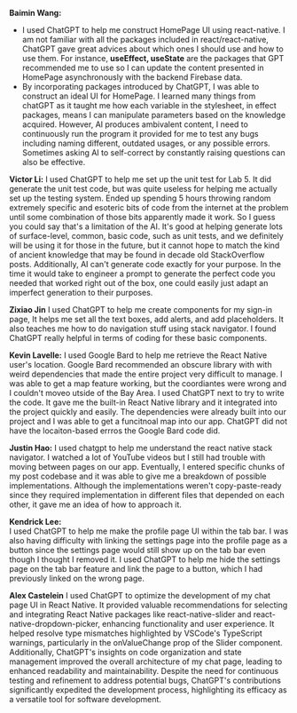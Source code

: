 **Baimin Wang:**
- I used ChatGPT to help me construct HomePage UI using react-native. I am not familiar with all the packages included in react/react-native, ChatGPT gave great advices about which ones I should use and how to use them. For instance, **useEffect, useState** are the packages that GPT recommended me to use so I can update the content presented in HomePage asynchronously with the backend Firebase data. 
- By incorporating packages introduced by ChatGPT, I was able to construct an ideal UI for HomePage. I learned many things from chatGPT as it taught me how each variable in the stylesheet, in effect packages, means I can manipulate parameters based on the knowledge acquired. However, AI produces ambivalent content, I need to continuously run the program it provided for me to test any bugs including naming different, outdated usages, or any possible errors. Sometimes asking AI to self-correct by constantly raising questions can also be effective.

**Victor Li:**
I used ChatGPT to help me set up the unit test for Lab 5. It did generate the unit test code, but was quite useless for helping me actually set up the testing system. Ended up spending 5 hours throwing random extremely specific and esoteric bits of code from the internet at the problem until some combination of those bits apparently made it work. So I guess you could say that's a limitation of the AI. It's good at helping generate lots of surface-level, common, basic code, such as unit tests, and we definitely will be using it for those in the future, but it cannot hope to match the kind of ancient knowledge that may be found in decade old StackOverflow posts. Additionally, AI can't generate code exactly for your purpose. In the time it would take to engineer a prompt to generate the perfect code you needed that worked right out of the box, one could easily just adapt an imperfect generation to their purposes.

**Zixiao Jin**
I used ChatGPT to help me create components for my sign-in page, It helps me set all the text boxes, add alerts, and add placeholders. It also teaches me how to do navigation stuff using stack navigator. I found ChatGPT really helpful in terms of coding for these basic components.


**Kevin Lavelle:** 
I used Google Bard to help me retrieve the React Native user's location. Google Bard recommended an obscure library with with weird dependencies that made the entire project very difficult to manage. I was able to get a map feature working, but the coordiantes were wrong and I couldn't moveo utside of the Bay Area. I used ChatGPT next to try to write the code. It gave me the built-in React Native library and it integrated into the project quickly and easily. The dependencies were already built into our project and I was able to get a funcitnoal map into our app. ChatGPT did not have the locaiton-based errros the Google Bard code did. 

**Justin Hao:**
I used chatgpt to help me understand the react native stack navigator. I watched a lot of YouTube videos but I still had trouble with moving between pages on our app. Eventually, I entered specific chunks of my post codebase and it was able to give me a breakdown of possible implementations. Although the implementations weren't copy-paste-ready since they required implementation in different files that depended on each other, it gave me an idea of how to approach it.

**Kendrick Lee:**  
I used ChatGPT to help me make the profile page UI within the tab bar. I was also having difficulty with linking the settings page into the profile page as a button since the settings page would still show up on the tab bar even though I thought I removed it. I used ChatGPT to help me hide the settings page on the tab bar feature and link the page to a button, which I had previously linked on the wrong page.

**Alex Castelein**
I used ChatGPT to optimize the development of my chat page UI in React Native. It provided valuable recommendations for selecting and integrating React Native packages like react-native-slider and react-native-dropdown-picker, enhancing functionality and user experience. It helped resolve type mismatches highlighted by VSCode's TypeScript warnings, particularly in the onValueChange prop of the Slider component. Additionally, ChatGPT's insights on code organization and state management improved the overall architecture of my chat page, leading to enhanced readability and maintainability. Despite the need for continuous testing and refinement to address potential bugs, ChatGPT's contributions significantly expedited the development process, highlighting its efficacy as a versatile tool for software development.
